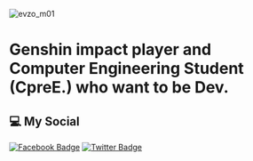 ![evzo_m01](https://user-images.githubusercontent.com/109753614/198899143-7a67f428-3205-42fc-8edb-db4cfe31b26a.jpg)
# Genshin impact player and Computer Engineering Student (CpreE.) who want to be Dev.


## 💻 My Social

[![Facebook Badge](https://img.shields.io/badge/-Mercuone-blue?style=flat&logo=Facebook&logoColor=white&link=https://www.facebook.com/hutao.wangsheng.5/)](https://www.facebook.com/hutao.wangsheng.5)
[![Twitter Badge](https://img.shields.io/badge/-@tsubak1Dayo-00acee?style=flat&logo=Twitter&logoColor=white)](https://twitter.com/intent/follow?screen_name=tsubak1Dayo)
